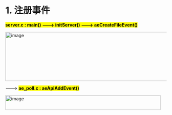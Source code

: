 # 1. 注册事件
**<mark>server.c : main() --->  initServer() --->  aeCreateFileEvent()</mark>** <br>

<img width="721" height="154" alt="image" src="https://github.com/user-attachments/assets/3c46794a-e7d1-487c-8d8f-0d7e0dc97172" />

<br>

---> **<mark>ae_poll.c : aeApiAddEvent()</mark>**

<img width="485" height="46" alt="image" src="https://github.com/user-attachments/assets/8e88d7b8-9c7a-4c88-8aa7-055e6c015e54" />

<br>
